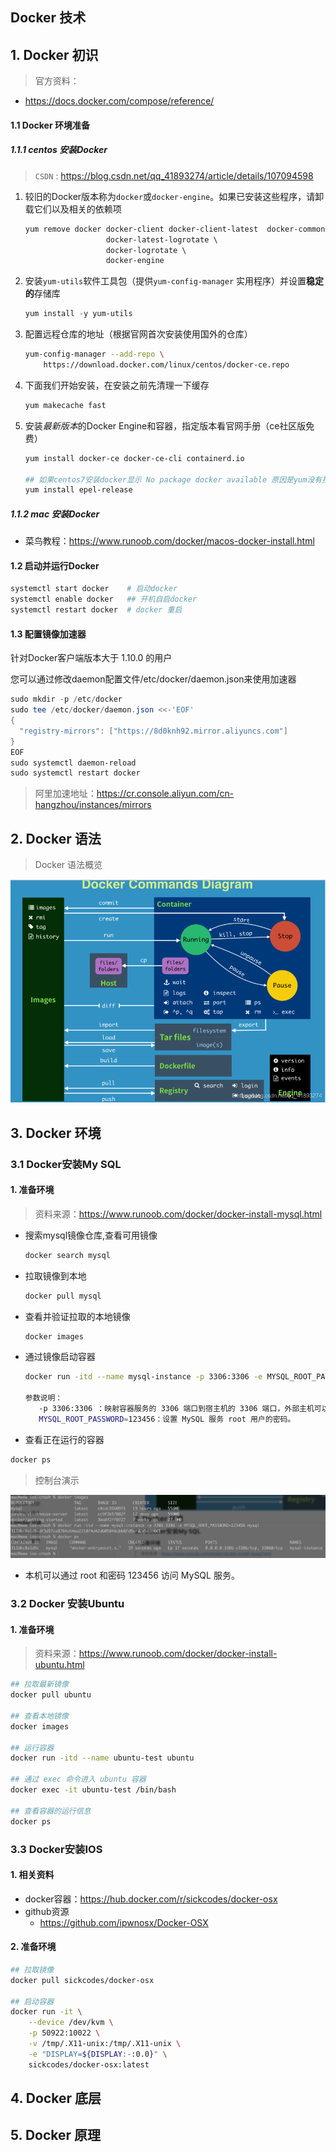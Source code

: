 ## Docker 技术



## 1. Docker 初识

> 官方资料：

- https://docs.docker.com/compose/reference/

#### 1.1 Docker 环境准备

##### 1.1.1 centos 安装Docker

> ` CSDN ` : https://blog.csdn.net/qq_41893274/article/details/107094598

1. 较旧的Docker版本称为`docker`或`docker-engine`。如果已安装这些程序，请卸载它们以及相关的依赖项

   ```powershell
   yum remove docker docker-client docker-client-latest  docker-common  docker-latest \
                     docker-latest-logrotate \
                     docker-logrotate \
                     docker-engine
   ```

2. 安装`yum-utils`软件工具包（提供`yum-config-manager` 实用程序）并设置**稳定的**存储库

   ```powershell
   yum install -y yum-utils
   ```

3. 配置远程仓库的地址（根据官网首次安装使用国外的仓库）

   ```bash
   yum-config-manager --add-repo \
       https://download.docker.com/linux/centos/docker-ce.repo
   ```

4. 下面我们开始安装，在安装之前先清理一下缓存

   ```bash
   yum makecache fast
   ```

5. 安装*最新版本*的Docker Engine和容器，指定版本看官网手册（ce社区版免费）

   ```bash
   yum install docker-ce docker-ce-cli containerd.io
   
   ## 如果centos7安装docker显示 No package docker available 原因是yum没有找到docker的包，需要epel第三方软件库，运行下面的命令
   yum install epel-release
   ```

##### 1.1.2 mac 安装Docker

- 菜鸟教程：https://www.runoob.com/docker/macos-docker-install.html

#### 1.2 启动并运行Docker

```bash
systemctl start docker    # 启动docker
systemctl enable docker   ## 开机自启docker 
systemctl restart docker  # docker 重启
```

#### 1.3 配置镜像加速器

针对Docker客户端版本大于 1.10.0 的用户

您可以通过修改daemon配置文件/etc/docker/daemon.json来使用加速器

```powershell
sudo mkdir -p /etc/docker
sudo tee /etc/docker/daemon.json <<-'EOF'
{
  "registry-mirrors": ["https://8d0knh92.mirror.aliyuncs.com"]
}
EOF
sudo systemctl daemon-reload
sudo systemctl restart docker
```

> 阿里加速地址：https://cr.console.aliyun.com/cn-hangzhou/instances/mirrors



## 2. Docker 语法

> Docker 语法概览

![image](asserts/1615455058457-12a21be5-14bd-4f5c-a377-70c4d29a4796.png)

## 3. Docker 环境

### 3.1 Docker安装My SQL

#### 1. 准备环境

> 资料来源：https://www.runoob.com/docker/docker-install-mysql.html

- 搜索mysql镜像仓库,查看可用镜像

  ```bash
  docker search mysql
  ```

- 拉取镜像到本地

  ```bash
  docker pull mysql
  ```

- 查看并验证拉取的本地镜像

  ```bash
  docker images
  ```

- 通过镜像启动容器

  ```bash
  docker run -itd --name mysql-instance -p 3306:3306 -e MYSQL_ROOT_PASSWORD=123456 mysql
  
  参数说明：
     -p 3306:3306 ：映射容器服务的 3306 端口到宿主机的 3306 端口，外部主机可以直接通过 宿主机ip:3306 访问到 MySQL 的服务。
     MYSQL_ROOT_PASSWORD=123456：设置 MySQL 服务 root 用户的密码。
  ```

-  查看正在运行的容器

  ```bash
  docker ps
  ```

> 控制台演示

<img src="asserts/image-20210513113604742.png" alt="image-20210513113604742" style="zoom:67%;" />  

- 本机可以通过 root 和密码 123456 访问 MySQL 服务。

### 3.2 Docker 安装Ubuntu

#### 1. 准备环境

> 资料来源：https://www.runoob.com/docker/docker-install-ubuntu.html

```bash
## 拉取最新镜像
docker pull ubuntu

## 查看本地镜像
docker images

## 运行容器
docker run -itd --name ubuntu-test ubuntu

## 通过 exec 命令进入 ubuntu 容器
docker exec -it ubuntu-test /bin/bash

## 查看容器的运行信息
docker ps
```

### 3.3 Docker安装IOS

#### 1. 相关资料

- docker容器：https://hub.docker.com/r/sickcodes/docker-osx
- github资源
  - https://github.com/ipwnosx/Docker-OSX

#### 2. 准备环境

```bash
## 拉取镜像
docker pull sickcodes/docker-osx

## 启动容器
docker run -it \
    --device /dev/kvm \
    -p 50922:10022 \
    -v /tmp/.X11-unix:/tmp/.X11-unix \
    -e "DISPLAY=${DISPLAY:-:0.0}" \
    sickcodes/docker-osx:latest
```



## 4. Docker 底层



## 5. Docker 原理 











